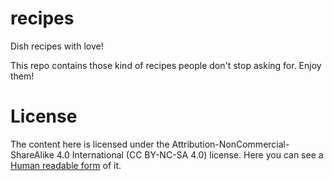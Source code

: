 recipes
=======

Dish recipes with love!

This repo contains those kind of recipes people don't stop asking for. Enjoy them!


License
=======
The content here is licensed under the Attribution-NonCommercial-ShareAlike 4.0 International (CC BY-NC-SA 4.0) license. Here you can see a [Human readable form](https://creativecommons.org/licenses/by-nc-sa/4.0/) of it.
